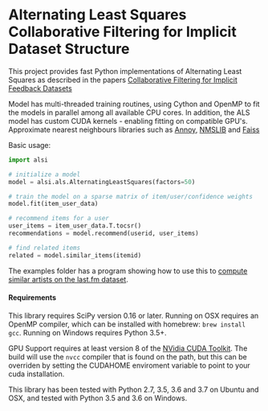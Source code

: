 Alternating Least Squares Collaborative Filtering for Implicit Dataset Structure
=======

This project provides fast Python implementations of Alternating Least Squares as described in the papers [Collaborative Filtering for Implicit Feedback Datasets](http://yifanhu.net/PUB/cf.pdf) 

Model has multi-threaded training routines, using Cython and OpenMP to fit the models in
parallel among all available CPU cores.  In addition, the ALS model has custom CUDA
kernels - enabling fitting on compatible GPU's. Approximate nearest neighbours libraries such as [Annoy](https://github.com/spotify/annoy), [NMSLIB](https://github.com/searchivarius/nmslib)
and [Faiss](https://github.com/facebookresearch/faiss) 

Basic usage:

```python
import alsi

# initialize a model
model = alsi.als.AlternatingLeastSquares(factors=50)

# train the model on a sparse matrix of item/user/confidence weights
model.fit(item_user_data)

# recommend items for a user
user_items = item_user_data.T.tocsr()
recommendations = model.recommend(userid, user_items)

# find related items
related = model.similar_items(itemid)
```

The examples folder has a program showing how to use this to [compute similar artists on the
last.fm dataset](https://github.com/mragungsetiaji/alsi/blob/master/examples/lastfm.py).

#### Requirements

This library requires SciPy version 0.16 or later. Running on OSX requires an OpenMP compiler,
which can be installed with homebrew: ```brew install gcc```. Running on Windows requires Python
3.5+.

GPU Support requires at least version 8 of the [NVidia CUDA Toolkit](https://developer.nvidia.com/cuda-downloads). The build will use the ```nvcc``` compiler
that is found on the path, but this can be overriden by setting the CUDAHOME enviroment variable to point to your cuda installation.

This library has been tested with Python 2.7, 3.5, 3.6 and 3.7 on Ubuntu and OSX, and tested with
Python 3.5 and 3.6 on Windows.
